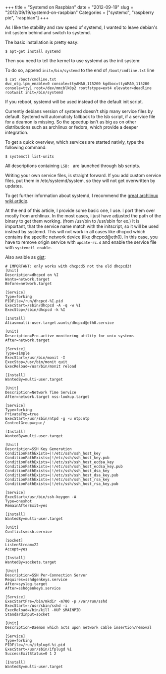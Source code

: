+++
title = "Systemd on Raspbian"
date = "2012-09-19"
slug = "2012/09/19/systemd-on-raspbian"
Categories = ["systemd", "raspberry pie", "raspbian"]
+++

As I like the stability and raw speed of systemd, I wanted to leave debian's
init system behind and switch to systemd.

The basic installation is pretty easy:

    $ apt-get install systemd

Then you need to tell the kernel to use systemd as the init system:

To do so, append `init=/bin/systemd` to the end of `/boot/cmdline.txt` line

    $ cat /boot/cmdline.txt
    dwc_otg.lpm_enable=0 console=ttyAMA0,115200 kgdboc=ttyAMA0,115200 console=tty1 root=/dev/mmcblk0p2 rootfstype=ext4 elevator=deadline rootwait init=/bin/systemd

If you reboot, systemd will be used instead of the default init script.

Currently debians version of systemd doesn't ship many service files by default. Systemd
will automaticly fallback to the lsb script, if a service file for a deamon is
missing. So the speedup isn't as big as on other distributions such as archlinux
or fedora, which provide a deeper integration.

To get a quick overview, which services are started nativly, type the following command:

    $ systemctl list-units

All descriptions containing `LSB: ` are launched through lsb scripts.

Writing your own service files, is straight forward. If you add custom service
files, put them in /etc/systemd/system, so they will not get overwritten by
updates.

To get further information about systemd, I recommend the [great archlinux wiki article](https://wiki.archlinux.org/index.php/Systemd).

At the end of this article, I provide some basic one, I use. I port them over mostly from archlinux.
In the most cases, i just have adjusted the path of the binary to get them working. (from /usr/bin to /usr/sbin for ex.)
It is important, that the service name match with the initscript, so it will be used instead by systemd.
This will not work in all cases like dhcpcd which contains the specific network device (like dhcpcd@eth0). In this case, you have to remove origin service with `update-rc.d` and enable the service file with `systemctl enable`.

Also avaible as [gist](https://gist.github.com/ac8ab2e84125ededa5c5):

``` plain /etc/systemd/system/dhcpcd@.service
# IMPORTANT: only works with dhcpcd5 not the old dhcpcd3!
[Unit]
Description=dhcpcd on %I
Wants=network.target
Before=network.target

[Service]
Type=forking
PIDFile=/run/dhcpcd-%I.pid
ExecStart=/sbin/dhcpcd -A -q -w %I
ExecStop=/sbin/dhcpcd -k %I

[Install]
Alias=multi-user.target.wants/dhcpcd@eth0.service
```

``` plain /etc/systemd/system/monit.service
[Unit]
Description=Pro-active monitoring utility for unix systems
After=network.target

[Service]
Type=simple
ExecStart=/usr/bin/monit -I
ExecStop=/usr/bin/monit quit
ExecReload=/usr/bin/monit reload

[Install]
WantedBy=multi-user.target
```

``` plain /etc/systemd/system/ntp.service
[Unit]
Description=Network Time Service
After=network.target nss-lookup.target

[Service]
Type=forking
PrivateTmp=true
ExecStart=/usr/sbin/ntpd -g -u ntp:ntp
ControlGroup=cpu:/

[Install]
WantedBy=multi-user.target
```

``` plain /etc/systemd/system/sshdgenkeys.service
[Unit]
Description=SSH Key Generation
ConditionPathExists=|!/etc/ssh/ssh_host_key
ConditionPathExists=|!/etc/ssh/ssh_host_key.pub
ConditionPathExists=|!/etc/ssh/ssh_host_ecdsa_key
ConditionPathExists=|!/etc/ssh/ssh_host_ecdsa_key.pub
ConditionPathExists=|!/etc/ssh/ssh_host_dsa_key
ConditionPathExists=|!/etc/ssh/ssh_host_dsa_key.pub
ConditionPathExists=|!/etc/ssh/ssh_host_rsa_key
ConditionPathExists=|!/etc/ssh/ssh_host_rsa_key.pub

[Service]
ExecStart=/usr/bin/ssh-keygen -A
Type=oneshot
RemainAfterExit=yes

[Install]
WantedBy=multi-user.target
```

``` plain /etc/systemd/system/ssh.socket
[Unit]
Conflicts=ssh.service

[Socket]
ListenStream=22
Accept=yes

[Install]
WantedBy=sockets.target
```

``` plain /etc/systemd/system/ssh@.service
[Unit]
Description=SSH Per-Connection Server
Requires=sshdgenkeys.service
After=syslog.target
After=sshdgenkeys.service

[Service]
ExecStartPre=/bin/mkdir -m700 -p /var/run/sshd
ExecStart=-/usr/sbin/sshd -i
ExecReload=/bin/kill -HUP $MAINPID
StandardInput=socket
```

``` plain /etc/systemd/system/ifplugd@.service
[Unit]
Description=Daemon which acts upon network cable insertion/removal

[Service]
Type=forking
PIDFile=/run/ifplugd.%i.pid
ExecStart=/usr/sbin/ifplugd %i
SuccessExitStatus=0 1 2

[Install]
WantedBy=multi-user.target
```
